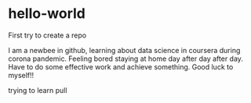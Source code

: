 # hello-world
First try to create a repo

I am a newbee in github, learning about data science in coursera during corona pandemic. Feeling bored staying at home day after day after day. Have to do some effective work and achieve something. Good luck to myself!!

trying to learn pull
